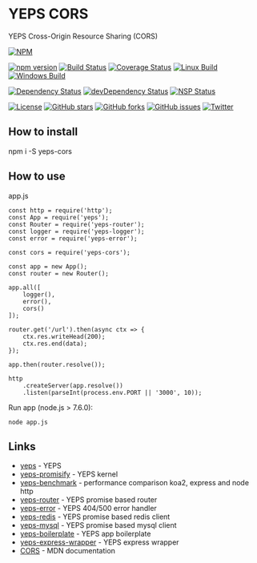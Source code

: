 # YEPS CORS

YEPS Cross-Origin Resource Sharing (CORS)

[![NPM](https://nodei.co/npm/yeps-cors.png)](https://npmjs.org/package/yeps-cors)

[![npm version](https://badge.fury.io/js/yeps-cors.svg)](https://badge.fury.io/js/yeps-cors)
[![Build Status](https://travis-ci.org/evheniy/yeps-cors.svg?branch=master)](https://travis-ci.org/evheniy/yeps-cors)
[![Coverage Status](https://coveralls.io/repos/github/evheniy/yeps-cors/badge.svg?branch=master)](https://coveralls.io/github/evheniy/yeps-cors?branch=master)
[![Linux Build](https://img.shields.io/travis/evheniy/yeps-cors/master.svg?label=linux)](https://travis-ci.org/evheniy/)
[![Windows Build](https://img.shields.io/appveyor/ci/evheniy/yeps-cors/master.svg?label=windows)](https://ci.appveyor.com/project/evheniy/yeps-cors)

[![Dependency Status](https://david-dm.org/evheniy/yeps-cors.svg)](https://david-dm.org/evheniy/yeps-cors)
[![devDependency Status](https://david-dm.org/evheniy/yeps-cors/dev-status.svg)](https://david-dm.org/evheniy/yeps-cors#info=devDependencies)
[![NSP Status](https://img.shields.io/badge/NSP%20status-no%20vulnerabilities-green.svg)](https://travis-ci.org/evheniy/yeps-cors)

[![License](https://img.shields.io/badge/license-MIT-blue.svg)](https://raw.githubusercontent.com/evheniy/yeps-cors/master/LICENSE)
[![GitHub stars](https://img.shields.io/github/stars/evheniy/yeps-cors.svg)](https://github.com/evheniy/yeps-cors/stargazers)
[![GitHub forks](https://img.shields.io/github/forks/evheniy/yeps-cors.svg)](https://github.com/evheniy/yeps-cors/network)
[![GitHub issues](https://img.shields.io/github/issues/evheniy/yeps-cors.svg)](https://github.com/evheniy/yeps-cors/issues)
[![Twitter](https://img.shields.io/twitter/url/https/github.com/evheniy/yeps-cors.svg?style=social)](https://twitter.com/intent/tweet?text=Wow:&url=%5Bobject%20Object%5D)


## How to install

  npm i -S yeps-cors
  
## How to use

app.js

    const http = require('http');
    const App = require('yeps');
    const Router = require('yeps-router');
    const logger = require('yeps-logger');
    const error = require('yeps-error');
    
    const cors = require('yeps-cors');
    
    const app = new App();
    const router = new Router();
    
    app.all([
        logger(),
        error(),
        cors()
    ]);
    
    router.get('/url').then(async ctx => {
        ctx.res.writeHead(200);
        ctx.res.end(data); 
    });
    
    app.then(router.resolve());
    
    http
        .createServer(app.resolve())
        .listen(parseInt(process.env.PORT || '3000', 10));
        
Run app (node.js > 7.6.0):

    node app.js


## Links

* [yeps](https://github.com/evheniy/yeps) - YEPS
* [yeps-promisify](https://github.com/evheniy/yeps-promisify) - YEPS kernel
* [yeps-benchmark](https://github.com/evheniy/yeps-benchmark) - performance comparison koa2, express and node http
* [yeps-router](https://github.com/evheniy/yeps-router) - YEPS promise based router
* [yeps-error](https://github.com/evheniy/yeps-error) - YEPS 404/500 error handler
* [yeps-redis](https://github.com/evheniy/yeps-redis) - YEPS promise based redis client
* [yeps-mysql](https://github.com/evheniy/yeps-mysql) - YEPS promise based mysql client
* [yeps-boilerplate](https://github.com/evheniy/yeps-boilerplate) - YEPS app boilerplate
* [yeps-express-wrapper](https://github.com/evheniy/yeps-express-wrapper) - YEPS express wrapper
* [CORS](https://developer.mozilla.org/en/docs/Web/HTTP/Access_control_CORS) - MDN documentation
     
     
